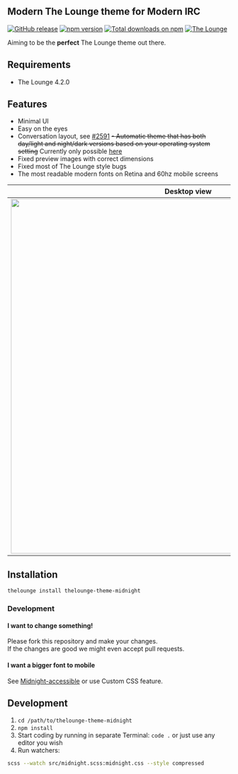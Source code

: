 ## Modern The Lounge theme for Modern IRC

[![GitHub release](https://img.shields.io/github/tag/ronilaukkarinen/thelounge-theme-midnight.svg?style=flat-square)](https://github.com/ronilaukkarinen/thelounge-theme-midnight/releases) <a href="https://www.npmjs.com/package/thelounge-theme-midnight"><img alt="npm version" src="https://img.shields.io/npm/v/thelounge-theme-midnight.svg?style=flat-square"></a> <a href="https://npm-stat.com/charts.html?package=thelounge-theme-midnight&from=2016-02-12"><img alt="Total downloads on npm" src="https://img.shields.io/npm/dt/thelounge-theme-midnight.svg?colorB=007dc7&style=flat-square"></a> [![The Lounge](https://img.shields.io/badge/tested%20with%20thelounge-4.2.0-ff9e18.svg?style=flat-square)](https://github.com/thelounge/thelounge)

Aiming to be the **perfect** The Lounge theme out there.

## Requirements

- The Lounge 4.2.0

## Features

- Minimal UI
- Easy on the eyes
- Conversation layout, see [#2591](https://github.com/thelounge/thelounge/pull/2591#issuecomment-785429158)
<s>- Automatic theme that has both day/light and night/dark versions based on your operating system setting</s> Currently only possible [here](https://github.com/pulinairc/thelounge-themes/blob/3584d5ed5240cc4e5c322f6dd2fdd768e9e0131b/dist/auto-day-midnight.css)
- Fixed preview images with correct dimensions
- Fixed most of The Lounge style bugs
- The most readable modern fonts on Retina and 60hz mobile screens

| Desktop view  | Mobile conversation layout |
| ------------- | ------------- |
| <img src="https://i.imgur.com/fOVc5Gt.png" width="800px" height="auto"> | <img src="https://i.imgur.com/MjMWZkz.png" width="390px" height="auto"> |

## Installation

``` shell
thelounge install thelounge-theme-midnight
```

### Development

#### I want to change something!

Please fork this repository and make your changes.<br>
If the changes are good we might even accept pull requests.

#### I want a bigger font to mobile

See [Midnight-accessible](https://github.com/pulinairc/thelounge-themes/blob/3584d5ed5240cc4e5c322f6dd2fdd768e9e0131b/dist/midnight-accessible.css) or use Custom CSS feature.

## Development

1. `cd /path/to/thelounge-theme-midnight`
2. `npm install`
3. Start coding by running in separate Terminal: `code .` or just use any editor you wish
4. Run watchers:

``` bash
scss --watch src/midnight.scss:midnight.css --style compressed
```
